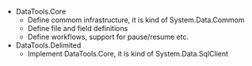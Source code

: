 - DataTools.Core
  - Define commom infrastructure, it is kind of System.Data.Commom
  - Define file and field definitions
  - Define workflows, support for pause/resume etc.
- DataTools.Delimited
  - Implement DataTools.Core, it is kind of System.Data.SqlClient
